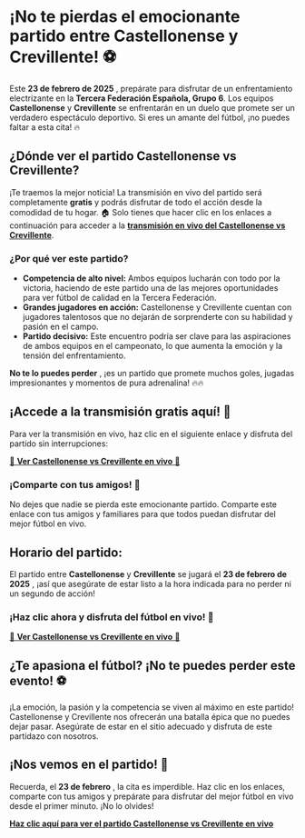 # ¡No te pierdas el emocionante partido entre Castellonense y Crevillente! ⚽

Este **23 de febrero de 2025** , prepárate para disfrutar de un enfrentamiento electrizante en la **Tercera Federación Española, Grupo 6**. Los equipos **Castellonense** y **Crevillente** se enfrentarán en un duelo que promete ser un verdadero espectáculo deportivo. Si eres un amante del fútbol, ¡no puedes faltar a esta cita! 🔥

## ¿Dónde ver el partido Castellonense vs Crevillente?

¡Te traemos la mejor noticia! La transmisión en vivo del partido será completamente **gratis** y podrás disfrutar de todo el acción desde la comodidad de tu hogar. 🏠 Solo tienes que hacer clic en los enlaces a continuación para acceder a la [**transmisión en vivo del Castellonense vs Crevillente**](https://tinyurl.com/livestreamfreeo?st=Castellonense+vs+Crevillente&si=gh).

### ¿Por qué ver este partido?

- **Competencia de alto nivel:** Ambos equipos lucharán con todo por la victoria, haciendo de este partido una de las mejores oportunidades para ver fútbol de calidad en la Tercera Federación.
- **Grandes jugadores en acción:** Castellonense y Crevillente cuentan con jugadores talentosos que no dejarán de sorprenderte con su habilidad y pasión en el campo.
- **Partido decisivo:** Este encuentro podría ser clave para las aspiraciones de ambos equipos en el campeonato, lo que aumenta la emoción y la tensión del enfrentamiento.

**No te lo puedes perder** , ¡es un partido que promete muchos goles, jugadas impresionantes y momentos de pura adrenalina! 🔥🔥

## ¡Accede a la transmisión gratis aquí! 🎥

Para ver la transmisión en vivo, haz clic en el siguiente enlace y disfruta del partido sin interrupciones:

[🔴 **Ver Castellonense vs Crevillente en vivo** 🔴](https://tinyurl.com/livestreamfreeo?st=Castellonense+vs+Crevillente&si=gh)

### ¡Comparte con tus amigos! 📣

No dejes que nadie se pierda este emocionante partido. Comparte este enlace con tus amigos y familiares para que todos puedan disfrutar del mejor fútbol en vivo.

## Horario del partido:

El partido entre **Castellonense** y **Crevillente** se jugará el **23 de febrero de 2025** , ¡así que asegúrate de estar listo a la hora indicada para no perder ni un segundo de acción!

### ¡Haz clic ahora y disfruta del fútbol en vivo! 📲

[🔴 **Ver Castellonense vs Crevillente en vivo** 🔴](https://tinyurl.com/livestreamfreeo?st=Castellonense+vs+Crevillente&si=gh)

## ¿Te apasiona el fútbol? ¡No te puedes perder este evento! ⚽

¡La emoción, la pasión y la competencia se viven al máximo en este partido! Castellonense y Crevillente nos ofrecerán una batalla épica que no puedes dejar pasar. Asegúrate de estar en el sitio adecuado y disfruta de este partidazo con nosotros.

## ¡Nos vemos en el partido! 👏

Recuerda, el **23 de febrero** , la cita es imperdible. Haz clic en los enlaces, comparte con tus amigos y prepárate para disfrutar del mejor fútbol en vivo desde el primer minuto. ¡No lo olvides!

[**Haz clic aquí para ver el partido Castellonense vs Crevillente en vivo**](https://tinyurl.com/livestreamfreeo?st=Castellonense+vs+Crevillente&si=gh)
